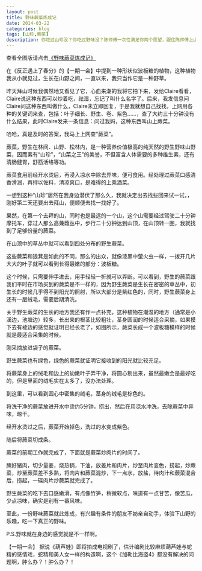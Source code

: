 ```yaml
---
layout: post
title: 野味蕨菜炼成记
date: 2014-03-22
categories: blog
tags: [山珍,蕨菜]
description: 你吃过山珍没？你吃过野味没？陈师傅一次性满足你两个愿望，跟住陈师傅上山，寻山珍，煮野味，亲自动手，丰衣足食。
---
```



查看全图版请点击[《野味蕨菜炼成记》](http://mp.weixin.qq.com/s?__biz=MzA4MTQ0NDQxNg==&mid=200131258&idx=1&sn=611d8dc2d84892dee9a455044d7981e1&3rd=MzA3MDU4NTYzMw==&scene=6#rd)


在《反正遇上了春分》的【一期一会】中提到一种形状似波板糖的植物，这种植物我从小就见过，生长在山野之间，一直以来，我只当作它是一种野草。

昨天拜山时候我偶然地又看见了它，心血来潮的我将它拍下来，发给Claire看看，Claire说这种东西可以炒着吃，祛湿，忘记了叫什么名字了。后来，我发信息问Claire问这种东西叫做什么，Claire未立即回复，于是我就想自己找找，上网用各种的关键词来查，包括：叶子细长、野生、卷、紫色……，查了大约三十分钟没有什么结果，此时Claire发来一条信息：问过我妈，这种东西叫山上蕨菜。

哈哈，真是及时的答案，我马上上网查“蕨菜”。

蕨菜，野生在林间、山野、松林内，是一种营养价值极高的纯天然的野生野味山野菜，因而素有“山珍”，“山菜之王”的美誉，不但富含人体需要的多种维生素，还有清肠健胃，舒筋活络等功。

蕨菜食用前经开水烫后，再浸入凉水中除去异味，便可食用。经处理过蕨菜口感清香滑润，再拌以佐料，清凉爽口，是难得的上乘酒菜。

一想到这种“山珍”居然在我身边潜伏了那么久，我就决定出去找些回来试一试，，刚好第二天还要出去拜山，便顺便去找一找好了。
 
果然，在第一个去拜的山，同时也是最远的一个山，这个山需要经过驾驶二十分钟摩托车，穿过人那么高蒹葭丛中，步行二十分钟达到山顶，在山顶转一圈，我就找到了足够份量的蕨菜。
 

在山顶中的草丛中就可以看到四处分布的野生蕨菜。

 

这些蕨菜和狼萁是如此的不同，那么的出众，就像漆黑中萤火虫一样，一拨开几片大大的叶子就可以看到长得最嫩的部分：波板糖。

 

这个时候，只需要伸手进去，用手轻轻一折就可以弄断。可以看到，野生的蕨菜跟我们平时在市场买到的蕨菜是不一样的，因为野生蕨菜是生长在密密的草丛中，初生长的时候几乎得不到阳光的照射，所以大部分是紫红色的，同时，野生蕨菜身上还有一层绒毛，需要后期清洗。

关于野生蕨菜的生长的地方我还有作一点补充，这种植物在潮湿的地方（通常是小溪边，池塘边）较多，长出来的根茎比较粗壮，茎身圆润的时候适合采摘，如果摸下去有棱边的感觉就证明已经长老了，如图所示，蕨菜长成一个波板糖模样的时候就是最适合采集的时候。

 

刚采摘放进袋子的蕨菜。

 

野生蕨菜也有绿色，绿色的蕨菜就证明它接收到的阳光就比较充足。

 
将蕨菜身上的绒毛和边上的幼嫩叶子弄干净，将圆心剔出来，虽然最嫩会是最好吃的，但是里面的绒毛实在太多了，没办法处理。

 
到这里，可以看到圆心中密集的绒毛，茎身的绒毛是棕色的。

 
将洗干净的蕨菜放进开水中烫约5分钟，捞出，然后在用凉水冲洗，去除蕨菜中异味，晾干。

 

经开水烫过之后，蕨菜开始掉色，洗过的水变成紫色。

 

随后将蕨菜切成条。

蕨菜的前期工作就完成了，下面就是蕨菜炒肉片的时间了。

腌好猪肉，切少量姜，烧热锅，下油，放姜片和肉片，炒至肉片变色，捞起，炒蕨菜，炒至蕨菜差不多熟，将肉片和蕨菜混炒，下一点水，放盐，待肉汁和蕨菜混合后，捞起，一碟肉片炒蕨菜就完成了。

 

野生蕨菜的吃下去口感嫩滑，有点像竹笋，稍微软点，味道有一点甘苦，像苦瓜，少点凉味，确实是别有一番风味。

至此，一份野味蕨菜就此炼成，有兴趣有条件的朋友不妨亲自动手，体验下山野的乐趣，吃一下真正的野味。

P.S.野味就在身边的感觉就是不一样啊。

【一期一会】
据说《葫芦娃》即将拍成电视剧了，估计编剧比较麻烦葫芦娃与蛇精的感情戏，蛇精和美人女一样的构造啊，这个《加勒比海盗4》都没有解决的问题啊，肿么办？！肿么办？！
